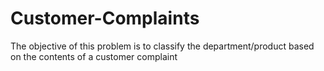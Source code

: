 # Customer-Complaints
The objective of this problem is to classify the department/product based on the contents of a customer complaint 
